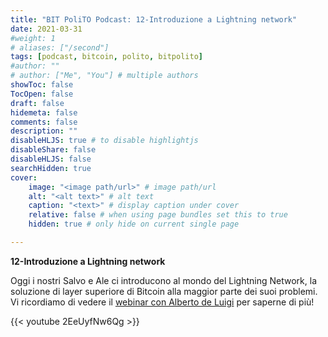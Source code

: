 ```yaml
---
title: "BIT PoliTO Podcast: 12-Introduzione a Lightning network"
date: 2021-03-31
#weight: 1
# aliases: ["/second"]
tags: [podcast, bitcoin, polito, bitpolito]
#author: ""
# author: ["Me", "You"] # multiple authors
showToc: false
TocOpen: false
draft: false
hidemeta: false
comments: false
description: ""
disableHLJS: true # to disable highlightjs
disableShare: false
disableHLJS: false
searchHidden: true
cover:
    image: "<image path/url>" # image path/url
    alt: "<alt text>" # alt text
    caption: "<text>" # display caption under cover
    relative: false # when using page bundles set this to true
    hidden: true # only hide on current single page

---
```


**12-Introduzione a Lightning network**

Oggi i nostri Salvo e Ale ci introducono al mondo del Lightning Network, la soluzione di layer superiore di Bitcoin alla maggior parte dei suoi problemi. Vi ricordiamo di vedere il [webinar con Alberto de Luigi](https://www.youtube.com/watch?v=KF3uQzBpMnw) per saperne di più!

 {{< youtube 2EeUyfNw6Qg >}}
